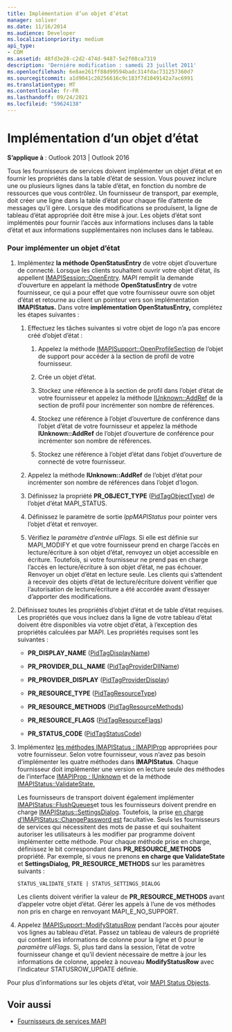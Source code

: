 ```yaml
---
title: Implémentation d’un objet d’état
manager: soliver
ms.date: 11/16/2014
ms.audience: Developer
ms.localizationpriority: medium
api_type:
- COM
ms.assetid: 48fd3e28-c2d2-474d-9487-5e2f08ca7319
description: 'Derniére modification : samedi 23 juillet 2011'
ms.openlocfilehash: 6e8ae261ff88d99594badc314fdac731257360d7
ms.sourcegitcommit: a1d9041c20256616c9c183f7d1049142a7ac6991
ms.translationtype: MT
ms.contentlocale: fr-FR
ms.lasthandoff: 09/24/2021
ms.locfileid: "59624138"
---
```

# <a name="status-object-implementation"></a>Implémentation d’un objet d’état

**S’applique à** : Outlook 2013 | Outlook 2016 
  
Tous les fournisseurs de services doivent implémenter un objet d’état et en fournir les propriétés dans la table d’état de session. Vous pouvez inclure une ou plusieurs lignes dans la table d’état, en fonction du nombre de ressources que vous contrôlez. Un fournisseur de transport, par exemple, doit créer une ligne dans la table d’état pour chaque file d’attente de messages qu’il gère. Lorsque des modifications se produisent, la ligne de tableau d’état appropriée doit être mise à jour. Les objets d’état sont implémentés pour fournir l’accès aux informations incluses dans la table d’état et aux informations supplémentaires non incluses dans le tableau.
  
### <a name="to-implement-a-status-object"></a>Pour implémenter un objet d’état

1. Implémentez **la méthode OpenStatusEntry** de votre objet d’ouverture de connecté. Lorsque les clients souhaitent ouvrir votre objet d’état, ils appellent [IMAPISession::OpenEntry](imapisession-openentry.md). MAPI remplit la demande d’ouverture en appelant la méthode **OpenStatusEntry** de votre fournisseur, ce qui a pour effet que votre fournisseur ouvre son objet d’état et retourne au client un pointeur vers son implémentation **IMAPIStatus.** Dans votre **implémentation OpenStatusEntry,** complétez les étapes suivantes : 
    
   1. Effectuez les tâches suivantes si votre objet de logo n’a pas encore créé d’objet d’état :
    
      1. Appelez la méthode [IMAPISupport::OpenProfileSection](imapisupport-openprofilesection.md) de l’objet de support pour accéder à la section de profil de votre fournisseur. 
          
      2. Crée un objet d’état.
          
      3. Stockez une référence à la section de profil dans l’objet d’état de votre fournisseur et appelez la méthode [IUnknown::AddRef](https://msdn.microsoft.com/library/b4316efd-73d4-4995-b898-8025a316ba63%28Office.15%29.aspx) de la section de profil pour incrémenter son nombre de références. 
          
      4. Stockez une référence à l’objet d’ouverture de conférence dans l’objet d’état de votre fournisseur et appelez la méthode **IUnknown::AddRef** de l’objet d’ouverture de conférence pour incrémenter son nombre de références. 
          
      5. Stockez une référence à l’objet d’état dans l’objet d’ouverture de connecté de votre fournisseur.
    
   2. Appelez la méthode **IUnknown::AddRef** de l’objet d’état pour incrémenter son nombre de références dans l’objet d’logon. 
    
   3. Définissez la propriété **PR_OBJECT_TYPE** ([PidTagObjectType](pidtagobjecttype-canonical-property.md)) de l’objet d’état MAPI_STATUS.
    
   4. Définissez le paramètre de sortie  _lppMAPIStatus_ pour pointer vers l’objet d’état et renvoyer. 
    
   5. Vérifiez le _paramètre d’entrée ulFlags._ Si elle est définie sur MAPI_MODIFY et que votre fournisseur prend en charge l’accès en lecture/écriture à son objet d’état, renvoyez un objet accessible en écriture. Toutefois, si votre fournisseur ne prend pas en charge l’accès en lecture/écriture à son objet d’état, ne pas échouer. Renvoyer un objet d’état en lecture seule. Les clients qui s’attendent à recevoir des objets d’état de lecture/écriture doivent vérifier que l’autorisation de lecture/écriture a été accordée avant d’essayer d’apporter des modifications. 
    
2. Définissez toutes les propriétés d’objet d’état et de table d’état requises. Les propriétés que vous incluez dans la ligne de votre tableau d’état doivent être disponibles via votre objet d’état, à l’exception des propriétés calculées par MAPI. Les propriétés requises sont les suivantes :
    
   - **PR_DISPLAY_NAME** ([PidTagDisplayName](pidtagdisplayname-canonical-property.md))
    
   - **PR_PROVIDER_DLL_NAME** ([PidTagProviderDllName](pidtagproviderdllname-canonical-property.md))
    
   - **PR_PROVIDER_DISPLAY** ([PidTagProviderDisplay](pidtagproviderdisplay-canonical-property.md))
    
   - **PR_RESOURCE_TYPE** ([PidTagResourceType](pidtagresourcetype-canonical-property.md))
    
   - **PR_RESOURCE_METHODS** ([PidTagResourceMethods](pidtagresourcemethods-canonical-property.md))
    
   - **PR_RESOURCE_FLAGS** ([PidTagResourceFlags](pidtagresourceflags-canonical-property.md))
    
   - **PR_STATUS_CODE** ([PidTagStatusCode](pidtagstatuscode-canonical-property.md))
    
3. Implémentez [les méthodes IMAPIStatus : IMAPIProp](imapistatusimapiprop.md) appropriées pour votre fournisseur. Selon votre fournisseur, vous n’avez pas besoin d’implémenter les quatre méthodes dans **IMAPIStatus**. Chaque fournisseur doit implémenter une version en lecture seule des méthodes de l’interface [IMAPIProp : IUnknown](imapipropiunknown.md) et de la méthode [IMAPIStatus::ValidateState.](imapistatus-validatestate.md) 

   Les fournisseurs de transport doivent également implémenter [IMAPIStatus::FlushQueues](imapistatus-flushqueues.md)et tous les fournisseurs doivent prendre en charge [IMAPIStatus::SettingsDialog](imapistatus-settingsdialog.md). Toutefois, la prise [en charge d’IMAPIStatus::ChangePassword est](imapistatus-changepassword.md) facultative. Seuls les fournisseurs de services qui nécessitent des mots de passe et qui souhaitent autoriser les utilisateurs à les modifier par programme doivent implémenter cette méthode. Pour chaque méthode prise en charge, définissez le bit correspondant dans **PR_RESOURCE_METHODS** propriété. Par exemple, si vous ne prenons **en charge que ValidateState** et **SettingsDialog,** **PR_RESOURCE_METHODS** sur les paramètres suivants : 
    
   `STATUS_VALIDATE_STATE | STATUS_SETTINGS_DIALOG`
    
   Les clients doivent vérifier la valeur de **PR_RESOURCE_METHODS** avant d’appeler votre objet d’état. Gérer les appels à l’une de vos méthodes non pris en charge en renvoyant MAPI_E_NO_SUPPORT. 
    
4. Appelez [IMAPISupport::ModifyStatusRow](imapisupport-modifystatusrow.md) pendant l’accès pour ajouter vos lignes au tableau d’état. Passez un tableau de valeurs de propriété qui contient les informations de colonne pour la ligne et 0 pour le _paramètre ulFlags._ Si, plus tard dans la session, l’état de votre fournisseur change et qu’il devient nécessaire de mettre à jour les informations de colonne, appelez à nouveau **ModifyStatusRow** avec l’indicateur STATUSROW_UPDATE définie. 
    
Pour plus d’informations sur les objets d’état, voir [MAPI Status Objects](mapi-status-objects.md).
  
## <a name="see-also"></a>Voir aussi

- [Fournisseurs de services MAPI](mapi-service-providers.md)


